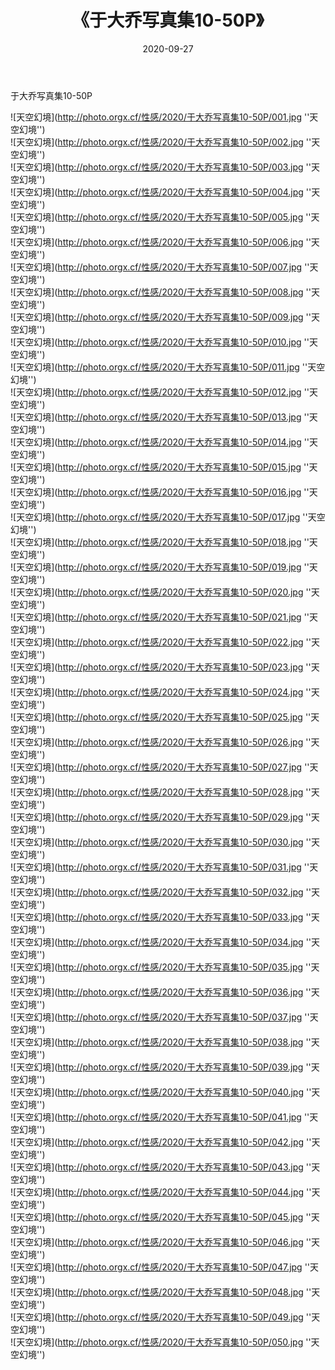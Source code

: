 ﻿---
layout: post
title:  《于大乔写真集10-50P》
date:   2020-09-27
image: http://photo.orgx.cf/性感/2020/于大乔写真集10-50P/000.jpg
categories: [美女, 性感, 泳衣]
---

于大乔写真集10-50P



![天空幻境](http://photo.orgx.cf/性感/2020/于大乔写真集10-50P/001.jpg ''天空幻境'') <br>
![天空幻境](http://photo.orgx.cf/性感/2020/于大乔写真集10-50P/002.jpg ''天空幻境'') <br>
![天空幻境](http://photo.orgx.cf/性感/2020/于大乔写真集10-50P/003.jpg ''天空幻境'') <br>
![天空幻境](http://photo.orgx.cf/性感/2020/于大乔写真集10-50P/004.jpg ''天空幻境'') <br>
![天空幻境](http://photo.orgx.cf/性感/2020/于大乔写真集10-50P/005.jpg ''天空幻境'') <br>
![天空幻境](http://photo.orgx.cf/性感/2020/于大乔写真集10-50P/006.jpg ''天空幻境'') <br>
![天空幻境](http://photo.orgx.cf/性感/2020/于大乔写真集10-50P/007.jpg ''天空幻境'') <br>
![天空幻境](http://photo.orgx.cf/性感/2020/于大乔写真集10-50P/008.jpg ''天空幻境'') <br>
![天空幻境](http://photo.orgx.cf/性感/2020/于大乔写真集10-50P/009.jpg ''天空幻境'') <br>
![天空幻境](http://photo.orgx.cf/性感/2020/于大乔写真集10-50P/010.jpg ''天空幻境'') <br>
![天空幻境](http://photo.orgx.cf/性感/2020/于大乔写真集10-50P/011.jpg ''天空幻境'') <br>
![天空幻境](http://photo.orgx.cf/性感/2020/于大乔写真集10-50P/012.jpg ''天空幻境'') <br>
![天空幻境](http://photo.orgx.cf/性感/2020/于大乔写真集10-50P/013.jpg ''天空幻境'') <br>
![天空幻境](http://photo.orgx.cf/性感/2020/于大乔写真集10-50P/014.jpg ''天空幻境'') <br>
![天空幻境](http://photo.orgx.cf/性感/2020/于大乔写真集10-50P/015.jpg ''天空幻境'') <br>
![天空幻境](http://photo.orgx.cf/性感/2020/于大乔写真集10-50P/016.jpg ''天空幻境'') <br>
![天空幻境](http://photo.orgx.cf/性感/2020/于大乔写真集10-50P/017.jpg ''天空幻境'') <br>
![天空幻境](http://photo.orgx.cf/性感/2020/于大乔写真集10-50P/018.jpg ''天空幻境'') <br>
![天空幻境](http://photo.orgx.cf/性感/2020/于大乔写真集10-50P/019.jpg ''天空幻境'') <br>
![天空幻境](http://photo.orgx.cf/性感/2020/于大乔写真集10-50P/020.jpg ''天空幻境'') <br>
![天空幻境](http://photo.orgx.cf/性感/2020/于大乔写真集10-50P/021.jpg ''天空幻境'') <br>
![天空幻境](http://photo.orgx.cf/性感/2020/于大乔写真集10-50P/022.jpg ''天空幻境'') <br>
![天空幻境](http://photo.orgx.cf/性感/2020/于大乔写真集10-50P/023.jpg ''天空幻境'') <br>
![天空幻境](http://photo.orgx.cf/性感/2020/于大乔写真集10-50P/024.jpg ''天空幻境'') <br>
![天空幻境](http://photo.orgx.cf/性感/2020/于大乔写真集10-50P/025.jpg ''天空幻境'') <br>
![天空幻境](http://photo.orgx.cf/性感/2020/于大乔写真集10-50P/026.jpg ''天空幻境'') <br>
![天空幻境](http://photo.orgx.cf/性感/2020/于大乔写真集10-50P/027.jpg ''天空幻境'') <br>
![天空幻境](http://photo.orgx.cf/性感/2020/于大乔写真集10-50P/028.jpg ''天空幻境'') <br>
![天空幻境](http://photo.orgx.cf/性感/2020/于大乔写真集10-50P/029.jpg ''天空幻境'') <br>
![天空幻境](http://photo.orgx.cf/性感/2020/于大乔写真集10-50P/030.jpg ''天空幻境'') <br>
![天空幻境](http://photo.orgx.cf/性感/2020/于大乔写真集10-50P/031.jpg ''天空幻境'') <br>
![天空幻境](http://photo.orgx.cf/性感/2020/于大乔写真集10-50P/032.jpg ''天空幻境'') <br>
![天空幻境](http://photo.orgx.cf/性感/2020/于大乔写真集10-50P/033.jpg ''天空幻境'') <br>
![天空幻境](http://photo.orgx.cf/性感/2020/于大乔写真集10-50P/034.jpg ''天空幻境'') <br>
![天空幻境](http://photo.orgx.cf/性感/2020/于大乔写真集10-50P/035.jpg ''天空幻境'') <br>
![天空幻境](http://photo.orgx.cf/性感/2020/于大乔写真集10-50P/036.jpg ''天空幻境'') <br>
![天空幻境](http://photo.orgx.cf/性感/2020/于大乔写真集10-50P/037.jpg ''天空幻境'') <br>
![天空幻境](http://photo.orgx.cf/性感/2020/于大乔写真集10-50P/038.jpg ''天空幻境'') <br>
![天空幻境](http://photo.orgx.cf/性感/2020/于大乔写真集10-50P/039.jpg ''天空幻境'') <br>
![天空幻境](http://photo.orgx.cf/性感/2020/于大乔写真集10-50P/040.jpg ''天空幻境'') <br>
![天空幻境](http://photo.orgx.cf/性感/2020/于大乔写真集10-50P/041.jpg ''天空幻境'') <br>
![天空幻境](http://photo.orgx.cf/性感/2020/于大乔写真集10-50P/042.jpg ''天空幻境'') <br>
![天空幻境](http://photo.orgx.cf/性感/2020/于大乔写真集10-50P/043.jpg ''天空幻境'') <br>
![天空幻境](http://photo.orgx.cf/性感/2020/于大乔写真集10-50P/044.jpg ''天空幻境'') <br>
![天空幻境](http://photo.orgx.cf/性感/2020/于大乔写真集10-50P/045.jpg ''天空幻境'') <br>
![天空幻境](http://photo.orgx.cf/性感/2020/于大乔写真集10-50P/046.jpg ''天空幻境'') <br>
![天空幻境](http://photo.orgx.cf/性感/2020/于大乔写真集10-50P/047.jpg ''天空幻境'') <br>
![天空幻境](http://photo.orgx.cf/性感/2020/于大乔写真集10-50P/048.jpg ''天空幻境'') <br>
![天空幻境](http://photo.orgx.cf/性感/2020/于大乔写真集10-50P/049.jpg ''天空幻境'') <br>
![天空幻境](http://photo.orgx.cf/性感/2020/于大乔写真集10-50P/050.jpg ''天空幻境'') <br>